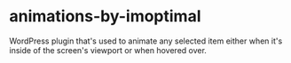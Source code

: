 # animations-by-imoptimal
WordPress plugin that's used to animate any selected item either when it's inside of the screen's viewport or when hovered over.
